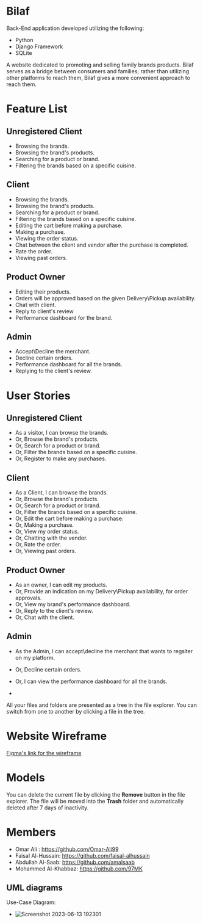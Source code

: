 # Bilaf

Back-End application developed utilizing the following: 
- Python
- Django Framework
- SQLite

A website dedicated to promoting and selling family brands products. Bilaf serves as a bridge between consumers and families; rather than utilizing other platforms to reach them, Bilaf gives a more convenient approach to reach them. 



# Feature List
## Unregistered Client
- Browsing the brands.
- Browsing the brand's products.
- Searching for a product or brand.
- Filtering the brands based on a specific cuisine.
## Client 
- Browsing the brands.
- Browsing the brand's products.
- Searching for a product or brand.
- Filtering the brands based on a specific cuisine.
- Editing the cart before making a purchase.
- Making a purchase.
- Viewing the order status.
- Chat between the client and vendor after the purchase is completed.
- Rate the order.
- Viewing past orders.
## Product Owner
- Editing their products.
- Orders will be approved based on the given Delivery\Pickup availability. 
- Chat with client.
- Reply to client's review
- Performance dashboard for the brand.
## Admin
- Accept\Decline the merchant.
- Decline certain orders.
- Performance dashboard for all the brands.
- Replying to the client's review.

# User Stories
## Unregistered Client
- As a visitor, I can browse the brands.
- Or, Browse the brand's products.
- Or, Search for a product or brand.
- Or, Filter the brands based on a specific cuisine.
- Or, Register to make any purchases.
## Client
- As a Client, I can browse the brands.
- Or, Browse the brand's products.
- Or, Search for a product or brand.
- Or, Filter the brands based on a specific cuisine.
- Or, Edit the cart before making a purchase.
- Or, Making a purchase.
- Or, View my order status.
- Or, Chatting with the vendor.
- Or, Rate the order.
- Or, Viewing past orders.
## Product Owner
- As an owner, I can edit my products.
- Or, Provide an indication on my Delivery\Pickup availability, for order approvals.
- Or, View my brand's performance dashboard.
- Or, Reply to the client's review.
- Or, Chat with the client.
## Admin
- As the Admin, I can accept\decline the merchant that wants to regsiter on my platform.
- Or, Decline certain orders.
- Or, I can view the performance dashboard for all the brands.

 

- 


All your files and folders are presented as a tree in the file explorer. You can switch from one to another by clicking a file in the tree.

# Website Wireframe
[Figma's link for the wireframe](https://www.figma.com/file/Pyn0ZtL60KFQpZrYi6JKpK/Bilaf?type=design&node-id=0-1&t=6D7QYlY7L2egdGfx-0)

# Models 


You can delete the current file by clicking the **Remove** button in the file explorer. The file will be moved into the **Trash** folder and automatically deleted after 7 days of inactivity.

# Members

- Omar Ali : https://github.com/Omar-Ali99
- Faisal Al-Hussain: https://github.com/faisal-alhussain
- Abdullah Al-Saab: https://github.com/amalsaab
- Mohammed Al-Khabbaz: https://github.com/97MK


## UML diagrams

 Use-Case Diagram:
 
 - ![Screenshot 2023-06-13 192301](https://github.com/Omar-Ali99/Bilaf/assets/101348008/cce4d69c-a594-457d-9522-440ac65eb55f)


